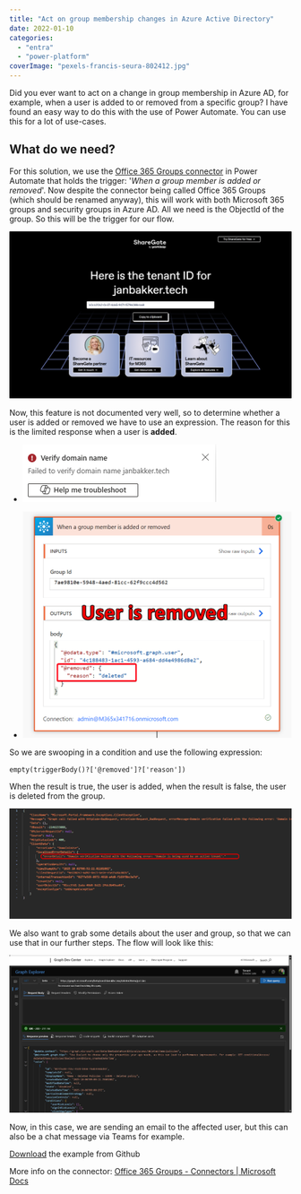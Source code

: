 ```yaml
---
title: "Act on group membership changes in Azure Active Directory"
date: 2022-01-10
categories: 
  - "entra"
  - "power-platform"
coverImage: "pexels-francis-seura-802412.jpg"
---
```


Did you ever want to act on a change in group membership in Azure AD, for example, when a user is added to or removed from a specific group? I have found an easy way to do this with the use of Power Automate. You can use this for a lot of use-cases.

## What do we need?

For this solution, we use the [Office 365 Groups connector](https://docs.microsoft.com/en-us/connectors/office365groups/#when-a-group-member-is-added-or-removed) in Power Automate that holds the trigger: '_When a group member is added or removed_'. Now despite the connector being called Office 365 Groups (which should be renamed anyway), this will work with both Microsoft 365 groups and security groups in Azure AD. All we need is the ObjectId of the group. So this will be the trigger for our flow.

![](/assets/images/image.png)

Now, this feature is not documented very well, so to determine whether a user is added or removed we have to use an expression. The reason for this is the limited response when a user is **added**.

- ![](/assets/images/image-1.png)
    
- ![](/assets/images/1641818601.png)
    

So we are swooping in a condition and use the following expression:

```
empty(triggerBody()?['@removed']?['reason'])
```

When the result is true, the user is added, when the result is false, the user is deleted from the group.

![](/assets/images/image-3.png)

We also want to grab some details about the user and group, so that we can use that in our further steps. The flow will look like this:

![](/assets/images/image-5.png)

Now, in this case, we are sending an email to the affected user, but this can also be a chat message via Teams for example.

[Download](https://github.com/BakkerJan/M365Portal/blob/main/add-ons/GroupMembershipchanges_20220110125722.zip) the example from Github

More info on the connector: [Office 365 Groups - Connectors | Microsoft Docs](https://docs.microsoft.com/en-us/connectors/office365groups/)
